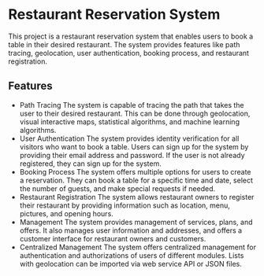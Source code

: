 
# Restaurant Reservation System

This project is a restaurant reservation system that enables users to book a table in their desired restaurant. The system provides features like path tracing, geolocation, user authentication, booking process, and restaurant registration.


## Features

- Path Tracing
The system is capable of tracing the path that takes the user to their desired restaurant. This can be done through geolocation, visual interactive maps, statistical algorithms, and machine learning algorithms.
- User Authentication
The system provides identity verification for all visitors who want to book a table. Users can sign up for the system by providing their email address and password. If the user is not already registered, they can sign up for the system.
- Booking Process
The system offers multiple options for users to create a reservation. They can book a table for a specific time and date, select the number of guests, and make special requests if needed.
- Restaurant Registration
The system allows restaurant owners to register their restaurant by providing information such as location, menu, pictures, and opening hours.
- Management
The system provides management of services, plans, and offers. It also manages user information and addresses, and offers a customer interface for restaurant owners and customers.
- Centralized Management
The system offers centralized management for authentication and authorizations of users of different modules. Lists with geolocation can be imported via web service API or JSON files.

